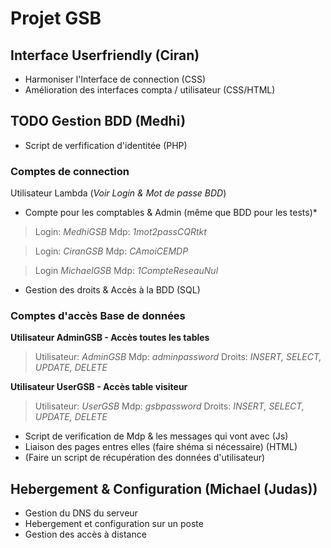 # Projet GSB

## Interface Userfriendly (Ciran)

* Harmoniser l'Interface de connection (CSS)
* Amélioration des interfaces compta / utilisateur (CSS/HTML)

## TODO Gestion BDD (Medhi)

* Script de verfification d'identitée (PHP)
### Comptes de connection
Utilisateur Lambda (*Voir Login & Mot de passe BDD*)

* Compte pour les comptables & Admin (même que BDD pour les tests)*
> Login: *MedhiGSB*
> Mdp: *1mot2passCQRtkt*

> Login: *CiranGSB*
> Mdp: *CAmoiCEMDP*

> Login *MichaelGSB*
> Mdp: *1CompteReseauNul*

* Gestion des droits & Accès à la BDD (SQL)

### Comptes d'accès Base de données

__Utilisateur AdminGSB - Accès toutes les tables__
> Utilisateur: *AdminGSB*
> Mdp: *adminpassword*
> Droits: *INSERT, SELECT, UPDATE, DELETE*

__Utilisateur UserGSB - Accès table visiteur__
> Utilisateur: *UserGSB*
> Mdp: *gsbpassword*
> Droits: *INSERT, SELECT, UPDATE, DELETE*

* Script de verification de Mdp & les messages qui vont avec (Js)
* Liaison des pages entres elles (faire shéma si nécessaire) (HTML)
* (Faire un script de récupération des données d'utilisateur)

## Hebergement & Configuration (Michael (Judas))

* Gestion du DNS du serveur
* Hebergement et configuration sur un poste
* Gestion des accès à distance
